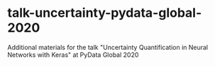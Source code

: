 # talk-uncertainty-pydata-global-2020
Additional materials for the talk "Uncertainty Quantification in Neural Networks with Keras" at PyData Global 2020
